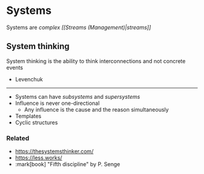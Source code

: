 # Systems

Systems are *complex [[Streams (Management)|streams]]*

## System thinking

System thinking is the ability to think interconnections and not concrete events

- Levenchuk

---

- Systems can have *subsystems* and *supersystems*
- Influence is never one-directional
	- Any influence is the cause and the reason simultaneously
- Templates
- Cyclic structures

### Related

- https://thesystemsthinker.com/
- https://less.works/
- :mark[book] "Fifth discipline" by P. Senge